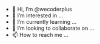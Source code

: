 - 👋 Hi, I’m @wecoderplus
- 👀 I’m interested in ...
- 🌱 I’m currently learning ...
- 💞️ I’m looking to collaborate on ...
- 📫 How to reach me ...

<!---
wecoderplus/wecoderplus is a ✨ special ✨ repository because its `README.md` (this file) appears on your GitHub profile.
You can click the Preview link to take a look at your changes.
--->
